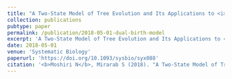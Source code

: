 ```yaml
---
title: "A Two-State Model of Tree Evolution and Its Applications to <i>Alu</i> Retrotransposition"
collection: publications
pubtype: paper
permalink: /publication/2018-05-01-dual-birth-model
excerpt: 'A Two-State Model of Tree Evolution and Its Applications to <i>Alu</i> Retrotransposition'
date: 2018-05-01
venue: 'Systematic Biology'
paperurl: 'https://doi.org/10.1093/sysbio/syx088'
citation: '<b>Moshiri N</b>, Mirarab S (2018). "A Two-State Model of Tree Evolution and Its Applications to <i>Alu</i> Retrotransposition." <i>Systematic Biology</i>. <a href="https://doi.org/10.1093/sysbio/syx088" target="_blank">doi:10.1093/sysbio/syx088</a>'
---
```

